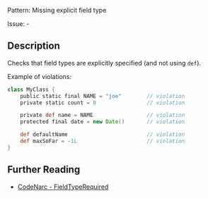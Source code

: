 Pattern: Missing explicit field type

Issue: -

## Description

Checks that field types are explicitly specified (and not using `def`).

Example of violations:

``` groovy
class MyClass {
    public static final NAME = "joe"        // violation
    private static count = 0                // violation

    private def name = NAME                 // violation
    protected final date = new Date()       // violation

    def defaultName                         // violation
    def maxSoFar = -1L                      // violation
}
```

## Further Reading

* [CodeNarc - FieldTypeRequired](https://codenarc.github.io/CodeNarc/codenarc-rules-convention.html#fieldtyperequired-rule)